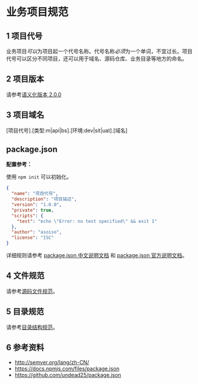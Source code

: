 # 业务项目规范

## 1 项目代号

业务项目*可以*为项目起一个代号名称。代号名称*必须*为一个单词，不宜过长。项目代号可以区分不同项目，还可以用于域名、源码仓库、业务目录等地方的命名。

## 2 项目版本

请参考[语义化版本 2.0.0](http://semver.org/lang/zh-CN/)

## 3 项目域名

[项目代号].[类型:m|api|bs].[环境:dev|sit|uat].[域名] 

## package.json

**配置参考：**

使用 `npm init` 可以初始化。

```json
{
  "name": "项目代号",
  "description": "项目描述",
  "version": "1.0.0",
  "private": true,
  "scripts": {
    "test": "echo \"Error: no test specified\" && exit 1"
  },
  "author": "asoiso",
  "license": "ISC"
}
```

详细规则请参考 [package.json 中文说明文档](https://github.com/undead25/package.json) 和 [package.json 官方说明文档](https://docs.npmjs.com/files/package.json)。

## 4 文件规范

请参考[源码文件规范](file.md)。

## 5 目录规范

请参考[目录结构规范](directory.md)。

## 6 参考资料

- http://semver.org/lang/zh-CN/
- https://docs.npmjs.com/files/package.json
- https://github.com/undead25/package.json
